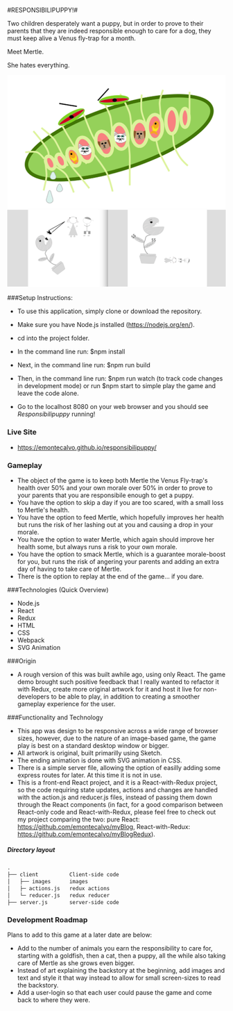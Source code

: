 
#RESPONSIBILIPUPPY!#

Two children desperately want a puppy, but in order to prove to their parents that they are indeed responsible enough to care for a dog, they must keep alive a Venus fly-trap for a month.

Meet Mertle.

She hates everything.

![Alt text](./client/images/intro_img.png?raw=true "Responsibilipuppy")
![Alt text](./client/images/mertle_rd.png?raw=true "Responsibilipuppy")


###Setup Instructions:

* To use this application, simply clone or download the repository.

* Make sure you have Node.js installed (https://nodejs.org/en/).

* cd into the project folder.

* In the command line run: $npm install

* Next, in the command line run: $npm run build

* Then, in the command line run: $npm run watch (to track code changes in development mode) or run $npm start to simple play the game and leave the code alone.

* Go to the localhost 8080 on your web browser and you should see *Responsibilipuppy* running!

### Live Site
* https://emontecalvo.github.io/responsibilipuppy/

### Gameplay
* The object of the game is to keep both Mertle the Venus Fly-trap's health over 50% and your own morale over 50% in order to prove to your parents that you are responsibile enough to get a puppy.
* You have the option to skip a day if you are too scared, with a small loss to Mertle's health.
* You have the option to feed Mertle, which hopefully improves her health but runs the risk of her lashing out at you and causing a drop in your morale.
* You have the option to water Mertle, which again should improve her health some, but always runs a risk to your own morale.
* You have the option to smack Mertle, which is a guarantee morale-boost for you, but runs the risk of angering your parents and adding an extra day of having to take care of Mertle.
* There is the option to replay at the end of the game... if you dare.



###Technologies (Quick Overview)
* Node.js
* React
* Redux
* HTML
* CSS
* Webpack
* SVG Animation

###Origin
* A rough version of this was built awhile ago, using only React.  The game demo brought such positive feedback that I really wanted to refactor it with Redux, create more original artwork for it and host it live for non-developers to be able to play, in addition to creating a smoother gameplay experience for the user.

###Functionality and Technology
* This app was design to be responsive across a wide range of browser sizes, however, due to the nature of an image-based game, the game play is best on a standard desktop window or bigger.
* All artwork is original, built primarilly using Sketch.
* The ending animation is done with SVG animation in CSS.
* There is a simple server file, allowing the option of easilly adding some express routes for later.  At this time it is not in use.
* This is a front-end React project, and it is a React-with-Redux project, so the code requiring state updates, actions and changes are handled with the action.js and reducer.js files, instead of passing them down through the React components (in fact, for a good comparison between React-only code and React-with-Redux, please feel free to check out my project comparing the two:  pure React: https://github.com/emontecalvo/myBlog, React-with-Redux: https://github.com/emontecalvo/myBlogRedux).

##### Directory layout

```
.
├── client      	Client-side code
│   ├── images  	images
│   ├─ actions.js   redux actions
│   └─ reducer.js   redux reducer
├── server.js       server-side code

```

### Development Roadmap
Plans to add to this game at a later date are below:

* Add to the number of animals you earn the responsibility to care for, starting with a goldfish, then a cat, then a puppy, all the while also taking care of Mertle as she grows even bigger.
* Instead of art explaining the backstory at the beginning, add images and text and style it that way instead to allow for small screen-sizes to read the backstory.
* Add a user-login so that each user could pause the game and come back to where they were.




